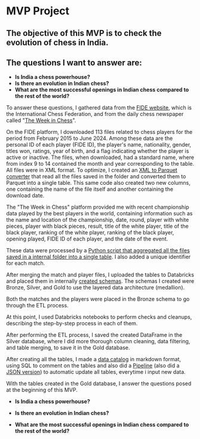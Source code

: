 # **MVP Project**
## 
## The objective of this MVP is to check the evolution of chess in India.
## The questions I want to answer are:

- **Is India a chess powerhouse?**
- **Is there an evolution in Indian chess?**
- **What are the most successful openings in Indian chess compared to the rest of the world?**

To answer these questions, I gathered data from the [FIDE website](https://www.fide.com/), which is the International Chess Federation, and from the daily chess newspaper called "[The Week in Chess](https://theweekinchess.com/twic)".

On the FIDE platform, I downloaded 113 files related to chess players for the period from February 2015 to June 2024. Among these data are the personal ID of each player (FIDE ID), the player's name, nationality, gender, titles won, ratings, year of birth, and a flag indicating whether the player is active or inactive. The files, when downloaded, had a standard name, where from index 9 to 14 contained the month and year corresponding to the table. All files were in XML format. To optimize, I created an [XML to Parquet converter](https://github.com/jpedrocf/ProjetoMVPBancodeDados/blob/main/Databricks/Utilit%C3%A1rio/XML%20to%20parquet.gzip.py) that read all the files saved in the folder and converted them to Parquet into a single table. This same code also created two new columns, one containing the name of the file itself and another containing the download date.

The "The Week in Chess" platform provided me with recent championship data played by the best players in the world, containing information such as the name and location of the championship, date, round, player with white pieces, player with black pieces, result, title of the white player, title of the black player, ranking of the white player, ranking of the black player, opening played, FIDE ID of each player, and the date of the event.

These data were processed by a [Python script that aggregated all the files saved in a internal folder into a single table](https://github.com/jpedrocf/ProjetoMVPBancodeDados/blob/main/Databricks/Utilit%C3%A1rio/Games%20Aggregator.py). I also added a unique identifier for each match.

After merging the match and player files, I uploaded the tables to Databricks and placed them in internally [created schemas](https://github.com/jpedrocf/ProjetoMVPBancodeDados/blob/main/Databricks/Utilit%C3%A1rio/create%20schema.py). The schemas I created were Bronze, Silver, and Gold to use the layered data architecture (medallion).

Both the matches and the players were placed in the Bronze schema to go through the ETL process.

At this point, I used Databricks notebooks to perform checks and cleanups, describing the step-by-step process in each of them.

After performing the ETL process, I saved the created DataFrame in the Silver database, where I did more thorough column cleaning, data filtering, and table merging, to save it in the Gold database.

After creating all the tables, I made a [data catalog](https://github.com/jpedrocf/ProjetoMVPBancodeDados/blob/main/Databricks/Utilit%C3%A1rio/Data%20Catalog.md) in markdown format, using SQL to comment on the tables and also did a [Pipeline](https://imgur.com/BocNZzN) (also did a [JSON version](https://github.com/jpedrocf/ProjetoMVPBancodeDados/blob/main/Databricks/Utilit%C3%A1rio/Pipeline%20-%20JSON.json)) to automatic update all tables, everytime i input new data.

With the tables created in the Gold database, I answer the questions posed at the beginning of this MVP.

- **Is India a chess powerhouse?**


- **Is there an evolution in Indian chess?**

  
- **What are the most successful openings in Indian chess compared to the rest of the world?**

